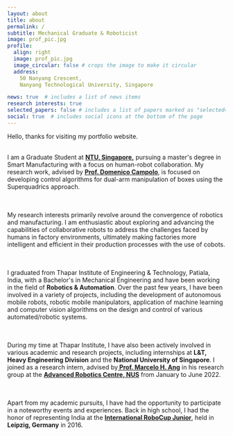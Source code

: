 ```yaml
---
layout: about
title: about
permalink: /
subtitle: Mechanical Graduate & Roboticist
image: prof_pic.jpg
profile:
  align: right
  image: prof_pic.jpg
  image_circular: false # crops the image to make it circular
  address:
    50 Nanyang Crescent,
    Nanyang Technological University, Singapore

news: true  # includes a list of news items
research interests: true
selected_papers: false # includes a list of papers marked as "selected={true}"
social: true  # includes social icons at the bottom of the page
---
```



<p align="justify">

Hello, thanks for visiting my portfolio website.

<br>
I am a Graduate Student at <strong><a href= "https://www.ntu.edu.sg/"> <b>NTU, Singapore,</b></a></strong> pursuing a master's degree in Smart Manufacturing with a focus on human-robot collaboration. My research work, advised by <strong><b><a href="https://dr.ntu.edu.sg/cris/rp/rp00604">Prof. Domenico Campolo</a></b></strong>, is focused on developing control algorithms for dual-arm manipulation of boxes using the Superquadrics approach.

<br><br>
My research interests primarily revolve around the convergence of robotics and manufacturing. I am enthusiastic about exploring and advancing the capabilities of collaborative robots to address the challenges faced by humans in factory environments, ultimately making factories more intelligent and efficient in their production processes with the use of cobots.

<br><br>
I graduated from Thapar Institute of Engineering & Technology, Patiala, India, with a Bachelor's in Mechanical Engineering and have been working in the field of <strong>Robotics & Automation</strong>. Over the past few years, I have been involved in a variety of projects, including the development of autonomous mobile robots, robotic mobile manipulators, application of machine learning and computer vision algorithms on the design and control of various automated/robotic systems.

<br><br>
During my time at Thapar Institute, I have also been actively involved in various academic and research projects, including internships at <strong>L&T, Heavy Engineering Division</strong> and the <strong>National University of Singapore</strong>. I joined as a research intern, advised by<strong><a href="https://cde.nus.edu.sg/me/staff/ang-jr-marcelo-h/"> Prof. Marcelo H. Ang</a></strong> in his research group at the <strong><a href="https://arc.nus.edu.sg/">Advanced Robotics Centre, NUS</a></strong> from January to June 2022.

<br><br>
Apart from my academic pursuits, I have had the opportunity to participate in a noteworthy events and experiences. Back in high school, I had the honor of representing India at the <strong><a href="http://2016.robocup.org/web/index-2.html">International RoboCup Junior</a></strong>, held in <strong>Leipzig, Germany</strong> in 2016.

<!-- <br><br>
Moreover, I have also been involved in research projects at Thapar Institute, with  <a href="https://med.thapar.edu/facultydetails/MTE1NQ=="> Prof. T.K. Bera's</a> systems and controls research group, as well as <a href="https://med.thapar.edu/facultydetails/MTE5NQ==">Dr. Vishal Gupta's</a> innovative additive manufacturing team. -->

</p>

<!-- As a Senior Undergraduate student at Thapar Institute of Engineering & Technology, Patiala, India, I am majoring in Mechanical Engineering and have been fortunate enough to work in the exciting field of **Robotics & Automation**. Over the past few years, I have been involved in a variety of projects, including the development of autonomous mobile robots, robotic mobile manipulators, application of machine learning and computer vision algorithms on the design and control of various automated/robotic systems. These experiences have allowed me to gain a wealth of knowledge and have fueled my passion for the field.

In addition to my academic pursuits, I have also had the opportunity to participate in a number of notable events and experiences. During my high school days, I was selected to represent India at the <a href="http://2016.robocup.org/web/index-2.html">International RoboCup Junior</a>, held in **Leipzig, Germany** in 2016. This was a fantastic opportunity to showcase my skills and learn from some of the best and brightest in the field.

During my time at Thapar Institute, I have also been actively involved in various academic and research projects, including internships at **Larsen & Toubro, Heavy Engineering Division** and the **National University of Singapore**. These experiences have allowed me to further develop my skills, and have provided me with valuable insights into the practical applications of my studies.

During my time in Singapore, I had the privilege of working under the mentorship of<a href="https://cde.nus.edu.sg/me/staff/ang-jr-marcelo-h/"> Prof. Marcelo H Ang</a> in his research group at the <a href="https://arc.nus.edu.sg/">Advanced Robotics Centre</a>, **National Univeristy of Singapore** from January to June 2022.

In addition to my internships, I have also been involved in research projects at Thapar Institute, with  <a href="https://med.thapar.edu/facultydetails/MTE1NQ=="> Prof. T.K. Bera's</a> systems and controls research group, as well as <a href="https://med.thapar.edu/facultydetails/MTE5NQ==">Dr. Vishal Gupta's</a> innovative additive manufacturing team.

During the Covid-19 pandemic, while staying at home during the lockdown period, I co-founded <a href="https://sites.google.com/thapar.edu/echoestiet/home?authuser=0">Echoes - The Student's Panorama of TIET</a>, the official broadcast media house of Thapar Institute. Through this venture, we produce the official student magazine of the institution, capturing and celebrating university life in all its diverse glamour.

In addition to my academic and professional pursuits, I have also been actively involved in community service activities, striving to give back to my community and make a positive impact.
 -->

<!--
I am a Senior Undergraduate student at Thapar Institute of Engineering & Technology, Patiala, India majoring in Mechanical Engineering and working in the exciting field of **Robotics & Automation**. In the past few years I have worked on multiple projects including development of autonomous mobile robots, robotic mobile manipulators, machine learning, computer vision, and designing & controlling of various automated/robotic systems.

During my school days I had the oppurtunity to participate and represent India at the <a href="http://2016.robocup.org/web/index-2.html">International RoboCup Junior</a> held in Leipzig, Germany in the year 2016. During my time at Thapar Institute, I have been working on various academic and research projects. I also had the oppurtunity to intern at **Larsen & Toubro, Heavy Engineering Division** situated on the west coast of India, in the city of Hazira. As part of compulsory project semester training in my Junior year I had the privilege of working under the guidance of <a href="https://cde.nus.edu.sg/me/staff/ang-jr-marcelo-h/">Prof. Marcelo H Ang</a> in his research group at the <a href="https://arc.nus.edu.sg/">Advanced Robotics Centre</a>, **National Univeristy of Singapore**.

Prior to my internship in National University of Singapore I was and currently a part of <a href="https://med.thapar.edu/facultydetails/MTE1NQ==">Prof. T.K. Bera's</a> systems and controls research group and <a href="https://med.thapar.edu/facultydetails/MTE5NQ==">Dr. Vishal Gupta's</a> innovative additive manufacturing team at Thapar Institute.

During the Covid-19 pandemic, while staying in the lockdown period at homes, I co-founded <a href="https://sites.google.com/thapar.edu/echoestiet/home?authuser=0">Echoes - The Student's Panorama of TIET</a>, the official broadcast media house of Thapar Institute. ECHOES produces the official student magazine of the institution, capturing, rejoicing and celebrating university life in all its diverse glamour. I have also been involved with the community serving -->

<!-- I am a goal-oriented, determined, hard-working Junior Undergraduate at Thapar Institute of Engineering & Technology, Patiala, India, pursuing my bachelor's in Mechanical Engineering. Equipped with technical, analytical, and leadership skills, I'm deeply interested in the field of Robotics and Automation with a demonstrated history in Computer-Aided Design, Control Systems, Rapid Prototyping, and Manufacturing. I believe in learning by doing things. My goal is to take my skills and channel them into a career where I can join my fellow researchers, innovators, engineers to make robots (of any type/any kind) accessible to all by inventing unique solutions for real-world problems. I believe my skills, creativity, and enthusiasm for the field will be assets to any team I join. -->

